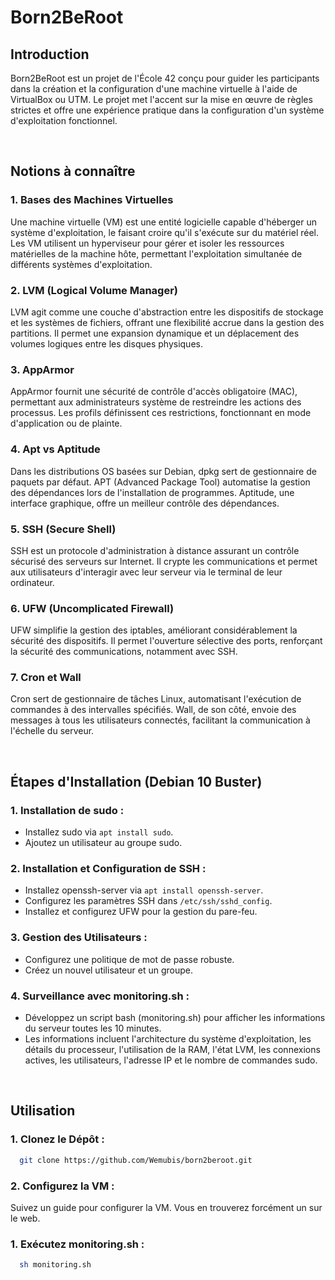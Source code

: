 # Born2BeRoot

## Introduction

Born2BeRoot est un projet de l'École 42 conçu pour guider les participants dans la création et la configuration d'une machine virtuelle à l'aide de VirtualBox ou UTM. Le projet met l'accent sur la mise en œuvre de règles strictes et offre une expérience pratique dans la configuration d'un système d'exploitation fonctionnel.

<br>

## Notions à connaître

### 1. Bases des Machines Virtuelles

Une machine virtuelle (VM) est une entité logicielle capable d'héberger un système d'exploitation, le faisant croire qu'il s'exécute sur du matériel réel. Les VM utilisent un hyperviseur pour gérer et isoler les ressources matérielles de la machine hôte, permettant l'exploitation simultanée de différents systèmes d'exploitation.

### 2. LVM (Logical Volume Manager)

LVM agit comme une couche d'abstraction entre les dispositifs de stockage et les systèmes de fichiers, offrant une flexibilité accrue dans la gestion des partitions. Il permet une expansion dynamique et un déplacement des volumes logiques entre les disques physiques.

### 3. AppArmor

AppArmor fournit une sécurité de contrôle d'accès obligatoire (MAC), permettant aux administrateurs système de restreindre les actions des processus. Les profils définissent ces restrictions, fonctionnant en mode d'application ou de plainte.

### 4. Apt vs Aptitude

Dans les distributions OS basées sur Debian, dpkg sert de gestionnaire de paquets par défaut. APT (Advanced Package Tool) automatise la gestion des dépendances lors de l'installation de programmes. Aptitude, une interface graphique, offre un meilleur contrôle des dépendances.

### 5. SSH (Secure Shell)

SSH est un protocole d'administration à distance assurant un contrôle sécurisé des serveurs sur Internet. Il crypte les communications et permet aux utilisateurs d'interagir avec leur serveur via le terminal de leur ordinateur.

### 6. UFW (Uncomplicated Firewall)

UFW simplifie la gestion des iptables, améliorant considérablement la sécurité des dispositifs. Il permet l'ouverture sélective des ports, renforçant la sécurité des communications, notamment avec SSH.

### 7. Cron et Wall

Cron sert de gestionnaire de tâches Linux, automatisant l'exécution de commandes à des intervalles spécifiés. Wall, de son côté, envoie des messages à tous les utilisateurs connectés, facilitant la communication à l'échelle du serveur.

<br>

## Étapes d'Installation (Debian 10 Buster)

### 1. Installation de sudo :

- Installez sudo via `apt install sudo`.
- Ajoutez un utilisateur au groupe sudo.

### 2. Installation et Configuration de SSH :

- Installez openssh-server via `apt install openssh-server`.
- Configurez les paramètres SSH dans `/etc/ssh/sshd_config`.
- Installez et configurez UFW pour la gestion du pare-feu.

### 3. Gestion des Utilisateurs :

- Configurez une politique de mot de passe robuste.
- Créez un nouvel utilisateur et un groupe.

### 4. Surveillance avec monitoring.sh :

- Développez un script bash (monitoring.sh) pour afficher les informations du serveur toutes les 10 minutes.
- Les informations incluent l'architecture du système d'exploitation, les détails du processeur, l'utilisation de la RAM, l'état LVM, les connexions actives, les utilisateurs, l'adresse IP et le nombre de commandes sudo.

<br>

## Utilisation

### 1. Clonez le Dépôt :

```bash
  git clone https://github.com/Wemubis/born2beroot.git
```

### 2. Configurez la VM :

Suivez un guide pour configurer la VM. Vous en trouverez forcément un sur le web.

### 1. Exécutez monitoring.sh :

```bash
  sh monitoring.sh
```

